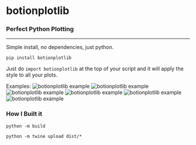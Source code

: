
# botionplotlib
### Perfect Python Plotting
---
Simple install, no dependencies, just python. 

```pip install botionplotlib```

Just do `import botionplotlib` at the top of your script and it will apply the style to all your plots.

Examples: 
![botionplotlib example](./botionplotlib_output/3d_surface_plot.png)
![botionplotlib example](./botionplotlib_output/animation.gif)
![botionplotlib example](./botionplotlib_output/bar_plot.png)
![botionplotlib example](./botionplotlib_output/line_plot.png)
![botionplotlib example](./botionplotlib_output/scatter_plot.png)
![botionplotlib example](./botionplotlib_output/pie_chart.png)


### How I Built it 
```
python -m build
```
```
python -m twine upload dist/*
```